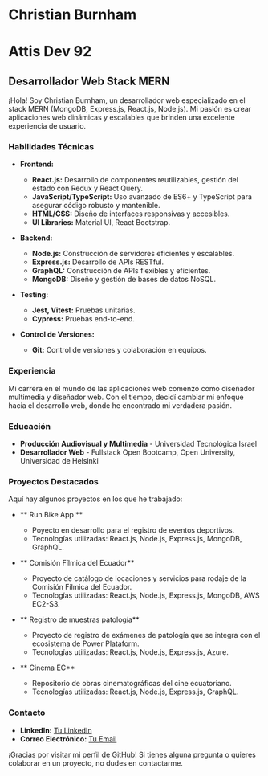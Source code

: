 # Christian Burnham
# Attis Dev 92

## Desarrollador Web Stack MERN

¡Hola! Soy Christian Burnham, un desarrollador web especializado en el stack MERN (MongoDB, Express.js, React.js, Node.js). Mi pasión es crear aplicaciones web dinámicas y escalables que brinden una excelente experiencia de usuario.

### Habilidades Técnicas

- **Frontend:**
  - **React.js:** Desarrollo de componentes reutilizables, gestión del estado con Redux y React Query.
  - **JavaScript/TypeScript:** Uso avanzado de ES6+ y TypeScript para asegurar código robusto y mantenible.
  - **HTML/CSS:** Diseño de interfaces responsivas y accesibles.
  - **UI Libraries:** Material UI, React Bootstrap.

- **Backend:**
  - **Node.js:** Construcción de servidores eficientes y escalables.
  - **Express.js:** Desarrollo de APIs RESTful.
  - **GraphQL:** Construcción de APIs flexibles y eficientes.
  - **MongoDB:** Diseño y gestión de bases de datos NoSQL.

- **Testing:**
  - **Jest, Vitest:** Pruebas unitarias.
  - **Cypress:** Pruebas end-to-end.

- **Control de Versiones:**
  - **Git:** Control de versiones y colaboración en equipos.

### Experiencia

Mi carrera en el mundo de las aplicaciones web comenzó como diseñador multimedia y diseñador web. Con el tiempo, decidí cambiar mi enfoque hacia el desarrollo web, donde he encontrado mi verdadera pasión.

### Educación

- **Producción Audiovisual y Multimedia** - Universidad Tecnológica Israel
- **Desarrollador Web** - Fullstack Open Bootcamp, Open University, Universidad de Helsinki

### Proyectos Destacados

Aquí hay algunos proyectos en los que he trabajado:

- ** Run Bike App **
  - Poyecto en desarrollo para el registro de eventos deportivos.
  - Tecnologías utilizadas: React.js, Node.js, Express.js, MongoDB, GraphQL.

- ** Comisión Fílmica del Ecuador**
  - Proyecto de catálogo de locaciones y servicios para rodaje de la Comisión Fílmica del Ecuador.
  - Tecnologías utilizadas: React.js, Node.js, Express.js, MongoDB, AWS EC2-S3.
 
- ** Registro de muestras patología**
  - Proyecto de registro de exámenes de patología que se integra con el ecosistema de Power Plataform.
  - Tecnologías utilizadas: React.js, Node.js, Express.js, Azure.
 
- ** Cinema EC**
  - Repositorio de obras cinematográficas del cine ecuatoriano.
  - Tecnologías utilizadas: React.js, Node.js, Express.js, GraphQL.

### Contacto

- **LinkedIn:** [Tu LinkedIn](https://www.linkedin.com/in/burnhamchristian92/)
- **Correo Electrónico:** [Tu Email](mailto:attis.alejandro@gmail.com)

¡Gracias por visitar mi perfil de GitHub! Si tienes alguna pregunta o quieres colaborar en un proyecto, no dudes en contactarme.

